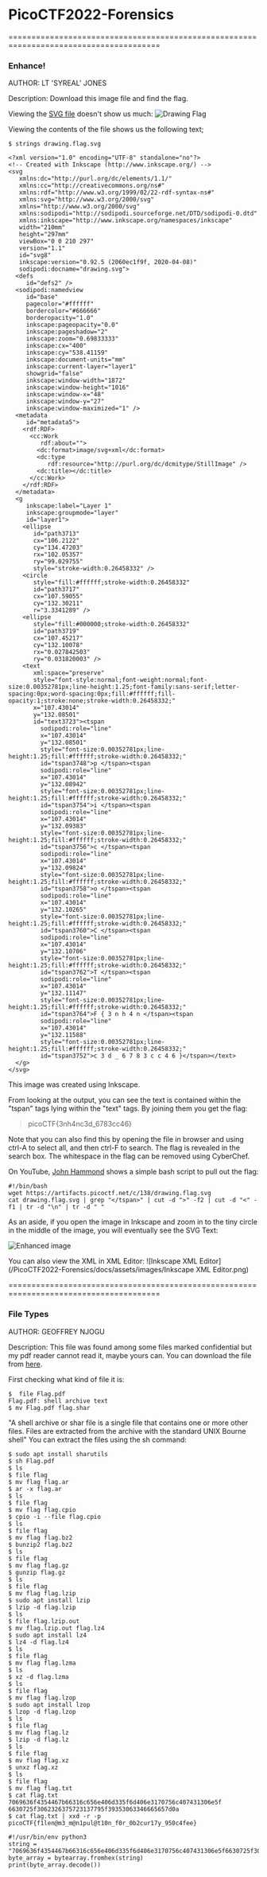 # PicoCTF2022-Forensics
=======================================================================================
### Enhance!
AUTHOR: LT 'SYREAL' JONES

Description:
Download this image file and find the flag.

Viewing the [SVG file](https://www.lifewire.com/svg-file-4120603) doesn't show us much:
![Drawing Flag](/PicoCTF2022-Forensics/docs/assets/images/drawing.flag.svg)

Viewing the contents of the file shows us the following text;

```$ strings drawing.flag.svg```


```
<?xml version="1.0" encoding="UTF-8" standalone="no"?>
<!-- Created with Inkscape (http://www.inkscape.org/) -->
<svg
   xmlns:dc="http://purl.org/dc/elements/1.1/"
   xmlns:cc="http://creativecommons.org/ns#"
   xmlns:rdf="http://www.w3.org/1999/02/22-rdf-syntax-ns#"
   xmlns:svg="http://www.w3.org/2000/svg"
   xmlns="http://www.w3.org/2000/svg"
   xmlns:sodipodi="http://sodipodi.sourceforge.net/DTD/sodipodi-0.dtd"
   xmlns:inkscape="http://www.inkscape.org/namespaces/inkscape"
   width="210mm"
   height="297mm"
   viewBox="0 0 210 297"
   version="1.1"
   id="svg8"
   inkscape:version="0.92.5 (2060ec1f9f, 2020-04-08)"
   sodipodi:docname="drawing.svg">
  <defs
     id="defs2" />
  <sodipodi:namedview
     id="base"
     pagecolor="#ffffff"
     bordercolor="#666666"
     borderopacity="1.0"
     inkscape:pageopacity="0.0"
     inkscape:pageshadow="2"
     inkscape:zoom="0.69833333"
     inkscape:cx="400"
     inkscape:cy="538.41159"
     inkscape:document-units="mm"
     inkscape:current-layer="layer1"
     showgrid="false"
     inkscape:window-width="1872"
     inkscape:window-height="1016"
     inkscape:window-x="48"
     inkscape:window-y="27"
     inkscape:window-maximized="1" />
  <metadata
     id="metadata5">
    <rdf:RDF>
      <cc:Work
         rdf:about="">
        <dc:format>image/svg+xml</dc:format>
        <dc:type
           rdf:resource="http://purl.org/dc/dcmitype/StillImage" />
        <dc:title></dc:title>
      </cc:Work>
    </rdf:RDF>
  </metadata>
  <g
     inkscape:label="Layer 1"
     inkscape:groupmode="layer"
     id="layer1">
    <ellipse
       id="path3713"
       cx="106.2122"
       cy="134.47203"
       rx="102.05357"
       ry="99.029755"
       style="stroke-width:0.26458332" />
    <circle
       style="fill:#ffffff;stroke-width:0.26458332"
       id="path3717"
       cx="107.59055"
       cy="132.30211"
       r="3.3341289" />
    <ellipse
       style="fill:#000000;stroke-width:0.26458332"
       id="path3719"
       cx="107.45217"
       cy="132.10078"
       rx="0.027842503"
       ry="0.031820003" />
    <text
       xml:space="preserve"
       style="font-style:normal;font-weight:normal;font-size:0.00352781px;line-height:1.25;font-family:sans-serif;letter-spacing:0px;word-spacing:0px;fill:#ffffff;fill-opacity:1;stroke:none;stroke-width:0.26458332;"
       x="107.43014"
       y="132.08501"
       id="text3723"><tspan
         sodipodi:role="line"
         x="107.43014"
         y="132.08501"
         style="font-size:0.00352781px;line-height:1.25;fill:#ffffff;stroke-width:0.26458332;"
         id="tspan3748">p </tspan><tspan
         sodipodi:role="line"
         x="107.43014"
         y="132.08942"
         style="font-size:0.00352781px;line-height:1.25;fill:#ffffff;stroke-width:0.26458332;"
         id="tspan3754">i </tspan><tspan
         sodipodi:role="line"
         x="107.43014"
         y="132.09383"
         style="font-size:0.00352781px;line-height:1.25;fill:#ffffff;stroke-width:0.26458332;"
         id="tspan3756">c </tspan><tspan
         sodipodi:role="line"
         x="107.43014"
         y="132.09824"
         style="font-size:0.00352781px;line-height:1.25;fill:#ffffff;stroke-width:0.26458332;"
         id="tspan3758">o </tspan><tspan
         sodipodi:role="line"
         x="107.43014"
         y="132.10265"
         style="font-size:0.00352781px;line-height:1.25;fill:#ffffff;stroke-width:0.26458332;"
         id="tspan3760">C </tspan><tspan
         sodipodi:role="line"
         x="107.43014"
         y="132.10706"
         style="font-size:0.00352781px;line-height:1.25;fill:#ffffff;stroke-width:0.26458332;"
         id="tspan3762">T </tspan><tspan
         sodipodi:role="line"
         x="107.43014"
         y="132.11147"
         style="font-size:0.00352781px;line-height:1.25;fill:#ffffff;stroke-width:0.26458332;"
         id="tspan3764">F { 3 n h 4 n </tspan><tspan
         sodipodi:role="line"
         x="107.43014"
         y="132.11588"
         style="font-size:0.00352781px;line-height:1.25;fill:#ffffff;stroke-width:0.26458332;"
         id="tspan3752">c 3 d _ 6 7 8 3 c c 4 6 }</tspan></text>
  </g>
</svg>
```

This image was created using Inkscape.

From looking at the output, you can see the text is contained within the "tspan" tags lying within the "text" tags. By joining them you get the flag:
> picoCTF{3nh4nc3d_6783cc46}

Note that you can also find this by opening the file in browser and using ctrl-A to select all, and then ctrl-F to search. The flag is revealed in the search box. The whitespace in the flag can be removed using CyberChef.

On YouTube, [John Hammond](https://www.youtube.com/watch?v=dbKwngknixo) shows a simple bash script to pull out the flag:
```
#!/bin/bash
wget https://artifacts.picoctf.net/c/138/drawing.flag.svg
cat drawing.flag.svg | grep "</tspan>" | cut -d ">" -f2 | cut -d "<" -f1 | tr -d "\n" | tr -d " "
```

As an aside, if you open the image in Inkscape and zoom in to the tiny circle in the middle of the image, you will eventually see the SVG Text:

![Enhanced image](/PicoCTF2022-Forensics/docs/assets/images/enhance_zoomedin.png)

You can also view the XML in XML Editor:
![Inkscape XML Editor](/PicoCTF2022-Forensics/docs/assets/images/Inkscape XML Editor.png)



=======================================================================================
### File Types

AUTHOR: GEOFFREY NJOGU

Description:
This file was found among some files marked confidential but my pdf reader cannot read it, maybe yours can.
You can download the file from [here](https://artifacts.picoctf.net/c/325/Flag.pdf).

First checking what kind of file it is: 
```
$  file Flag.pdf 
Flag.pdf: shell archive text
$ mv Flag.pdf flag.shar
```
"A shell archive or shar file is a single file that contains one or more other files. Files are extracted from the archive with the standard UNIX Bourne shell"
You can extract the files using the sh command: 

```
$ sudo apt install sharutils
$ sh Flag.pdf
$ ls
$ file flag
$ mv flag flag.ar
$ ar -x flag.ar
$ ls
$ file flag
$ mv flag flag.cpio
$ cpio -i --file flag.cpio
$ ls
$ file flag
$ mv flag flag.bz2
$ bunzip2 flag.bz2
$ ls
$ file flag
$ mv flag flag.gz
$ gunzip flag.gz
$ ls
$ file flag
$ mv flag flag.lzip
$ sudo apt install lzip
$ lzip -d flag.lzip
$ ls
$ file flag.lzip.out
$ mv flag.lzip.out flag.lz4
$ sudo apt install lz4
$ lz4 -d flag.lz4
$ ls
$ file flag
$ mv flag flag.lzma
$ ls
$ xz -d flag.lzma
$ ls
$ file flag
$ mv flag flag.lzop
$ sudo apt install lzop
$ lzop -d flag.lzop
$ ls
$ file flag
$ mv flag flag.lz
$ lzip -d flag.lz
$ ls
$ file flag
$ mv flag flag.xz
$ unxz flag.xz
$ ls
$ file flag
$ mv flag flag.txt
$ cat flag.txt
7069636f4354467b66316c656e406d335f6d406e3170756c407431306e5f
6630725f3062326375723137795f39353063346665657d0a
$ cat flag.txt | xxd -r -p
picoCTF{f1len@m3_m@n1pul@t10n_f0r_0b2cur17y_950c4fee}
```




```
#!/usr/bin/env python3
string = "7069636f4354467b66316c656e406d335f6d406e3170756c407431306e5f6630725f3062326375723137795f39353063346665657d0a"
byte_array = bytearray.fromhex(string)
print(byte_array.decode())
```
